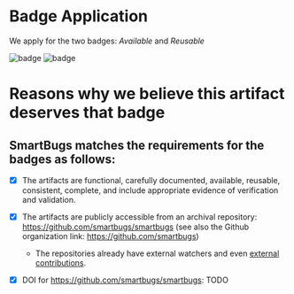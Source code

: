 # Badge Application
We apply for the two badges: *Available* and *Reusable*

![badge](https://2019.icse-conferences.org/getImage/orig/green.jpg)
![badge](https://2019.icse-conferences.org/getImage/orig/red.jpg)

# Reasons why we believe this artifact deserves that badge

## SmartBugs matches the requirements for the badges as follows:

- [X] The artifacts are functional, carefully documented, available, reusable, consistent, complete, and include appropriate evidence of verification and validation.
- [X] The artifacts are publicly accessible from an archival repository: https://github.com/smartbugs/smartbugs  (see also the Github organization link: https://github.com/smartbugs)
  * The repositories already have external watchers and even [external contributions](https://github.com/smartbugs/smartbugs-wild/issues/1).
- [X] DOI for https://github.com/smartbugs/smartbugs: TODO

